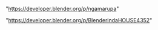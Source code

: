  
"https://developer.blender.org/p/ngamarupa"


"https://developer.blender.org/p/BlenderindaHOUSE4352"


 
